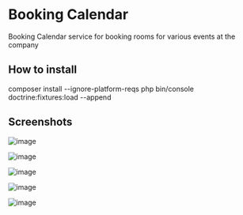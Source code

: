 # Booking Calendar
Booking Calendar service for booking rooms for various events at the company

## How to install

composer install --ignore-platform-reqs
php bin/console doctrine:fixtures:load --append

## Screenshots
![image](https://user-images.githubusercontent.com/81085234/195389552-cc4674a2-74fe-4677-895d-02507a43d41b.png)

![image](https://user-images.githubusercontent.com/81085234/195389114-e1f77179-3372-4ad7-bb57-4b92f28eeb00.png)

![image](https://user-images.githubusercontent.com/81085234/195389166-e8b68ca9-3e19-46ba-9761-ef99e7cf09d5.png)

![image](https://user-images.githubusercontent.com/81085234/195389217-3e5e3b7b-3973-438f-a892-ce93f9b803c4.png)

![image](https://user-images.githubusercontent.com/81085234/195389504-5177de43-fbb5-40ce-b6ae-43238ea6432c.png)


